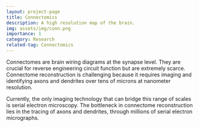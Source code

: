 ```yaml
---
layout: project-page
title: Connectomics
description: A high resolution map of the brain.
img: assets/img/conn.png
importance: 1
category: Research
related-tag: Connectomics
---
```


Connectomes are brain wiring diagrams at the synapse level. They are crucial for reverse engineering circuit function but are extremely scarce. Connectome reconstruction is challenging because it requires imaging and identifying axons and dendrites over tens of microns at nanometer resolution.

Currently, the only imaging technology that can bridge this range of scales is serial electron microscopy. The bottleneck in connectome reconstruction lies in the tracing of axons and dendrites, through millions of serial electron micrographs.